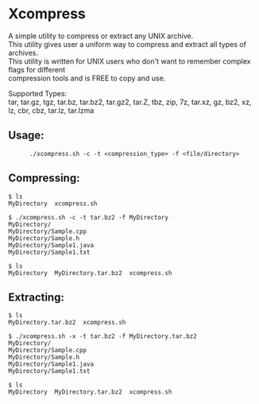 # Xcompress
A simple utility to compress or extract any UNIX archive.  
This utility gives user a uniform way to compress and extract all types of archives.  
This utility is written for UNIX users who don't want to remember complex flags for different  
compression tools and is FREE to copy and use.  

Supported Types:  
tar, tar.gz, tgz, tar.bz, tar.bz2, tar.gz2, tar.Z, tbz, zip, 7z, tar.xz, gz, bz2, xz, lz, cbr, cbz, tar.lz, tar.lzma  

## Usage:

```
      ./xcompress.sh -c -t <compression_type> -f <file/directory>
```

## Compressing:

```
$ ls
MyDirectory  xcompress.sh

$ ./xcompress.sh -c -t tar.bz2 -f MyDirectory
MyDirectory/
MyDirectory/Sample.cpp
MyDirectory/Sample.h
MyDirectory/Sample1.java
MyDirectory/Sample1.txt

$ ls
MyDirectory  MyDirectory.tar.bz2  xcompress.sh
```

## Extracting:

```
$ ls
MyDirectory.tar.bz2  xcompress.sh

$ ./xcompress.sh -x -t tar.bz2 -f MyDirectory.tar.bz2
MyDirectory/
MyDirectory/Sample.cpp
MyDirectory/Sample.h
MyDirectory/Sample1.java
MyDirectory/Sample1.txt

$ ls
MyDirectory  MyDirectory.tar.bz2  xcompress.sh
```

